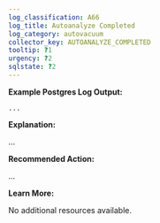 ```yaml
---
log_classification: A66
log_title: Autoanalyze Completed
log_category: autovacuum
collector_key: AUTOANALYZE_COMPLETED
tooltip: ?1
urgency: ?2
sqlstate: ?2
---
```


**Example Postgres Log Output:**

```
...
```

**Explanation:**

...

**Recommended Action:**

...

**Learn More:**

No additional resources available.
